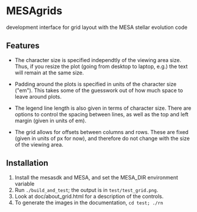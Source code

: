 MESAgrids
=========

development interface for grid layout with the MESA stellar evolution code

Features
--------

*   The character size is specified independtly of the viewing area size. Thus, if you resize the plot (going from desktop to laptop, e.g.) the text will remain at the same size.

*   Padding around the plots is specified in units of the character size ("em"). This takes some of the guesswork out of how much space to leave around plots.

*   The legend line length is also given in terms of character size.  There are options to control the spacing between lines, as well as the top and left margin (given in units of em).

*   The grid allows for offsets between columns and rows.  These are fixed (given in units of px for now), and therefore do not change with the size of the viewing area.

Installation
------------

1.  Install the mesasdk and MESA, and set the MESA_DIR environment variable
2.  Run `./build_and_test`; the output is in `test/test_grid.png`.
3.  Look at doc/about_grid.html for a description of the controls.
4.  To generate the images in the documentation, `cd test; ./rn`
